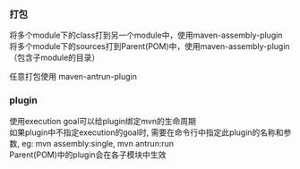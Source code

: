 

### 打包
将多个module下的class打到另一个module中，使用maven-assembly-plugin
将多个module下的sources打到Parent(POM)中，使用maven-assembly-plugin（包含子module的目录）

任意打包使用 maven-antrun-plugin



### plugin
使用execution goal可以给plugin绑定mvn的生命周期   
如果plugin中不指定execution的goal时, 需要在命令行中指定此plugin的名称和参数, eg: mvn assembly:single, mvn antrun:run   
Parent(POM)中的plugin会在各子模块中生效


